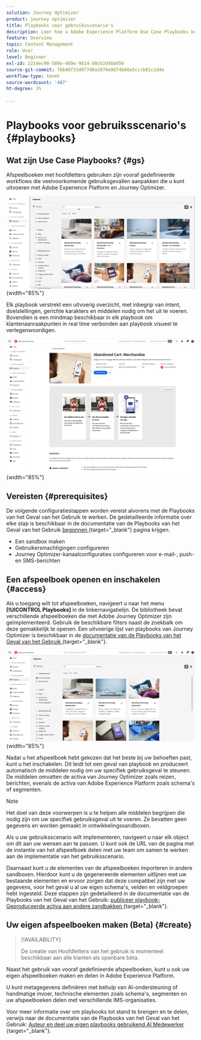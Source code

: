 ```yaml
---
solution: Journey Optimizer
product: journey optimizer
title: Playbooks voor gebruiksscenario's
description: Leer hoe u Adobe Experience Platform Use Case Playbooks kunt gebruiken met Adobe Jourences Optimizer.
feature: Overview
topic: Content Management
role: User
level: Beginner
exl-id: 2214ec90-580e-469e-9b14-d8cb2d4bb050
source-git-commit: 7bb46f33d877d0a1976e8d74b88a5cccb81c1d4e
workflow-type: tm+mt
source-wordcount: '487'
ht-degree: 1%

---
```


# Playbooks voor gebruiksscenario&#39;s {#playbooks}

## Wat zijn Use Case Playbooks? {#gs}

Afspeelboeken met hoofdletters gebruiken zijn vooraf gedefinieerde workflows die veelvoorkomende gebruiksgevallen aanpakken die u kunt uitvoeren met Adobe Experience Platform en Journey Optimizer.

![ geanimeerd beeld dat het Geval Playbooks van het Gebruik toont ](../rn/assets/do-not-localize/playbooks.gif){width="85%"}

Elk playbook verstrekt een uitvoerig overzicht, met inbegrip van intent, doelstellingen, gerichte karakters en middelen nodig om het uit te voeren. Bovendien is een mindmap beschikbaar in elk playbook om klantenaanraakpunten in real time verbonden aan playbook visueel te vertegenwoordigen.

![ Verlaten playbook van de Kar die in de ontdekkingsplaybooks wordt getoond mening ](assets/playbooks-detail.png){width="85%"}

## Vereisten {#prerequisites}

De volgende configuratiestappen worden vereist alvorens met de Playbooks van het Geval van het Gebruik te werken. De gedetailleerde informatie over elke stap is beschikbaar in de documentatie van de Playbooks van het Geval van het Gebruik [ begonnen ](https://experienceleague.adobe.com/docs/experience-platform/use-case-playbooks/playbooks/get-started.html?lang=nl-NL){target="_blank"} pagina krijgen.

* Een sandbox maken
* Gebruikersmachtigingen configureren
* Journey Optimizer-kanaalconfiguraties configureren voor e-mail-, push- en SMS-berichten

## Een afspeelboek openen en inschakelen {#access}

Als u toegang wilt tot afspeelboeken, navigeert u naar het menu **[!UICONTROL Playbooks]** in de linkernavigatielijn. De bibliotheek bevat verschillende afspeelboeken die met Adobe Journey Optimizer zijn geïmplementeerd. Gebruik de beschikbare filters naast de zoekbalk om deze gemakkelijk te openen. Een uitvoerige lijst van playbooks van Journey Optimizer is beschikbaar in de [ documentatie van de Playbooks van het Geval van het Gebruik ](https://experienceleague.adobe.com/docs/experience-platform/use-case-playbooks/playbooks/playbooks-list.html?lang=nl-NL){target="_blank"}.

![ lijst van Playbooks met geopende filterruit ](assets/playbooks-filter.png){width="85%"}

Nadat u het afspeelboek hebt gekozen dat het beste bij uw behoeften past, kunt u het inschakelen. Dit leidt tot een geval van playbook en produceert automatisch de middelen nodig om uw specifiek gebruiksgeval te steunen. De middelen omvatten de activa van Journey Optimizer zoals reizen, berichten, evenals de activa van Adobe Experience Platform zoals schema&#39;s of segmenten.

>[!NOTE]
>
>Het doel van deze voorwerpen is u te helpen alle middelen begrijpen die nodig zijn om uw specifiek gebruiksgeval uit te voeren. Ze bevatten geen gegevens en worden gemaakt in ontwikkelingssandboxen.

Als u uw gebruiksscenario wilt implementeren, navigeert u naar elk object om dit aan uw wensen aan te passen. U kunt ook de URL van de pagina met de instantie van het afspeelboek delen met uw team om samen te werken aan de implementatie van het gebruiksscenario.

Daarnaast kunt u de elementen van de afspeelboeken importeren in andere sandboxen. Hierdoor kunt u de gegenereerde elementen uitlijnen met uw bestaande elementen en ervoor zorgen dat deze compatibel zijn met uw gegevens, voor het geval u al uw eigen schema&#39;s, velden en veldgroepen hebt ingesteld. Deze stappen zijn gedetailleerd in de documentatie van de Playbooks van het Geval van het Gebruik: [ publiceer playbook-Geproduceerde activa aan andere zandbakken ](https://experienceleague.adobe.com/docs/experience-platform/use-case-playbooks/playbooks/data-awareness.html?lang=nl-NL){target="_blank"}.

## Uw eigen afspeelboeken maken (Beta) {#create}

>[!AVAILABILITY]
>
>De creatie van Hoofdletters van het gebruik is momenteel beschikbaar aan alle klanten als openbare bèta.

Naast het gebruik van vooraf gedefinieerde afspeelboeken, kunt u ook uw eigen afspeelboeken maken en delen in Adobe Experience Platform.

U kunt metagegevens definiëren met behulp van AI-ondersteuning of handmatige invoer, technische elementen zoals schema&#39;s, segmenten en uw afspeelboeken delen met verschillende IMS-organisaties.

Voor meer informatie over om playbooks tot stand te brengen en te delen, verwijs naar de documentatie van de Playbooks van het Geval van het Gebruik: [ Auteur en deel uw eigen playbooks gebruikend AI Medewerker ](https://experienceleague.adobe.com/docs/experience-platform/use-case-playbooks/playbooks/author.html?lang=nl-NL#sharing-playbooks-sandboxes){target="_blank"}.
